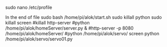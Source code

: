 sudo nano /etc/profile

In the end of file
sudo bash /home/pi/alok/start.sh
    sudo killall python
    sudo killall screen
    #killall http-server
    #python /home/pi/alok/homeServer/server.py &
    #http-server -p 8080 /home/pi/alok/homeServer/
    #python /home/pi/alok/servo/
    screen
    python /home/pi/alok/servo/servo01.py